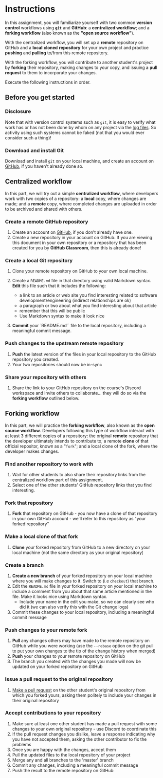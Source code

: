 # Instructions

In this assignment, you will familiarize yourself with two common **version control** workflows using **`git`** and **GitHub**: a **centralized workflow**; and a **forking workflow** (also known as the **"open source workflow"**).

With the centralized workflow, you will set up a **remote** repository on GitHub and a **local** **cloned** **repository** for your own project and practice **pushing** and **pulling** to/from this remote repository.

With the forking workflow, you will contribute to another student's project by **forking** their repository, making changes to your copy, and issuing a **pull request** to them to incorporate your changes.

Execute the following instructions in order.

## Before you get started

### Disclosure

Note that with version control systems such as `git`, it is easy to verify what work has or has not been done by whom on any project via the [log files](https://knowledge.kitchen/content/courses/software-engineering/slides/git-and-github/#logs). So activity using such systems cannot be faked (not that you would ever consider such a thing)!

### Download and install Git

Download and install `git` on your local machine, and create an account on [GitHub](https://github.com), if you haven't already done so.

## Centralized workflow

In this part, we will try out a simple **centralized workflow**, where developers work with two copies of a repository: a **local** copy, where changes are made; and a **remote** copy, where completed changes are uploaded in order to be archived and shared with others.

### Create a remote GitHub repository

1.  Create an account on [GitHub](https://github.com), if you don't already have one.
2.  Create a new repository in your account on GitHub. If you are viewing this document in your own repository or a repository that has been created for you by **GitHub Classroom**, then this is already done!

### Create a local Git repository

1.  Clone your remote repository on GitHub to your own local machine.

2.  Create a `README.md` file in that directory using valid Markdown syntax. **Edit** this file such that it includes the following:
    - a link to an article or web site you find interesting related to software development/engineering (indirect relationships are ok)
    - a paragraph or two about what you find interesting about that article
    - remember that this will be public
    - Use Markdown syntax to make it look nice
3.  **Commit** your `README.md`` file to the local repository, including a meaningful commit message.

### Push changes to the upstream remote repository

1.  **Push** the latest version of the files in your local repository to the GitHub repository you created.
2.  Your two repositories should now be in-sync

### Share your repository with others

1.  Share the link to your GitHub repository on the course's Discord workspace and invite others to collaborate... they will do so via the **forking workflow** outlined below.

## Forking workflow

In this part, we will practice the **forking workflow**, also known as the **open source workflow**. Developers following this type of workflow interact with at least 3 different copies of a repository: the original **remote** repository that the developer ultimately intends to contribute to; a remote **clone** of that official repositor, known as a "`fork`"; and a local clone of the fork, where the developer makes changes.

### Find another repository to work with

1.  Wait for other students to also share their repository links from the centralized workflow part of this assignment.
2.  Select one of the other students' GitHub repository links that you find interesting.

### Fork that repository

1.  **Fork** that repository on GitHub - you now have a clone of that repository in your own GitHub account - we'll refer to this repository as "your forked repository"

### Make a local clone of that fork

1.  **Clone** your forked repository from GitHub to a new directory on your local machine (not the same directory as your original repository)

### Create a branch

1.  **Create a new branch** of your forked repository on your local machine where you will make changes to it. Switch to (i.e `checkout`) that branch.
2.  Edit the `README.md` file in your forked repository on your local machine to include a comment from you about that same article mentioned in the file. Make it looks nice using Markdown syntax.
    - Include your name in the edit you make, so we can clearly see who did it (we can also verify this with the Git change logs)
3.  Commit these changes to your local repository, including a meaningful commit message

### Push changes to your remote fork

1.  **Pull** any changes others may have made to the remote repository on GitHub while you were working (use the `--rebase` option on the git pull to put your own changes to the tip of the change history when merged)
2.  **Push** your changes to your remote repository on GitHub
3.  The branch you created with the changes you made will now be updated on your forked repository on GitHub

### Issue a pull request to the original repository

1.  [Make a pull request](https://help.github.com/articles/creating-a-pull-request/) on the other student's original repository from which you forked yours, asking them politely to include your changes in their original repository

### Accept contributions to your repository

1.  Make sure at least one other student has made a pull request with some changes to your own original repository - use Discord to coordinate this
2.  If the pull request changes you dislike, leave a response indicating why you have not accepted them, asking the other contributor to fix the problems
3.  Once you are happy with the changes, accept them
4.  Pull the updated files to the local repository of your project
5.  Merge any and all branches to the 'master' branch
6.  Commit any changes, including a meaningful commit message
7.  Push the result to the remote repository on GitHub
